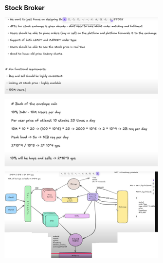 ## Stock Broker

![functional & Non-Functional](./img/stock-broker/functionalAndNonFunctionalReq.png)

![no of query per second QPS](./img/stock-broker/noofRequestCalculation.png)

![flow](./img/stock-broker/flow.jpg)
